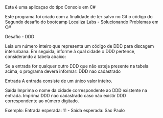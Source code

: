 Esta é uma aplicaçao do tipo Console em C#

Este programa foi criado com a finalidade de ter salvo no Git o código do Segundo desafio do bootcamp Localiza Labs - Solucionando Problemas em C#

Desafio - DDD

Leia um número inteiro que representa um código de DDD para discagem interurbana. Em seguida, informe à qual cidade o DDD pertence, considerando a tabela abaixo:

 
Se a entrada for qualquer outro DDD que não esteja presente na tabela acima, o programa deverá informar:
DDD nao cadastrado

Entrada
A entrada consiste de um único valor inteiro.

Saída
Imprima o nome da cidade correspondente ao DDD existente na entrada. Imprima DDD nao cadastrado caso não existir DDD correspondente ao número digitado.

 
Exemplo:
Entrada esperada: 11 -  Saída esperada: Sao Paulo